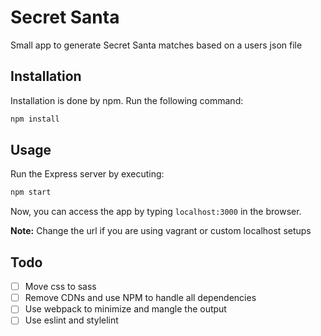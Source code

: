 Secret Santa
============

Small app to generate Secret Santa matches based on a users json file

Installation
------------

Installation is done by npm. Run the following command:

```bash
npm install
```


Usage
-----

Run the Express server by executing:

```bash
npm start
```

Now, you can access the app by typing `localhost:3000` in the browser.

**Note:** Change the url if you are using vagrant or custom localhost setups


Todo
----

- [ ] Move css to sass
- [ ] Remove CDNs and use NPM to handle all dependencies
- [ ] Use webpack to minimize and mangle the output
- [ ] Use eslint and stylelint
